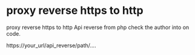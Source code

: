 # proxy reverse https to http
proxy reverse https to http
Api reverse from php check the author into on code.

https://your_url/api_reverse/path/....
